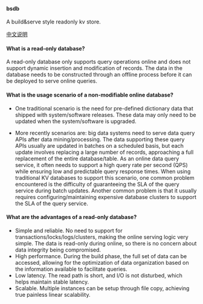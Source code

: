 #### bsdb
A build&amp;serve style readonly kv store.

[中文说明](README_CN.md)

#### What is a read-only database?

A read-only database only supports query operations online and does not support dynamic insertion and modification of records. The data in the database needs to be constructed through an offline process before it can be deployed to serve online queries.

#### What is the usage scenario of a non-modifiable online database?

- One traditional scenario is the need for pre-defined dictionary data that shipped with system/software releases. These data may only need to be updated when the system/software is upgraded.

- More recently scenarios are: big data systems need to serve data query APIs after data mining/processing. The data supporting these query APIs usually are updated in batches on a scheduled basis, but each update involves replacing a large number of records, approaching a full replacement of the entire database/table. As an online data query service, it often needs to support a high query rate per second (QPS) while ensuring low and predictable query response times. When using traditional KV databases to support this scenario, one common problem encountered is the difficulty of guaranteeing the SLA of the query service during batch updates. Another common problem is that it usually requires configuring/maintaining expensive database clusters to support the SLA of the query service.

#### What are the advantages of a read-only database?

-    Simple and reliable. No need to support for transactions/locks/logs/clusters, making the online serving logic very simple. The data is read-only during online, so there is no concern about data integrity being compromised.
-    High performance. During the build phase, the full set of data can be accessed, allowing for the optimization of data organization based on the information available to facilitate queries.
-    Low latency. The read path is short, and I/O is not disturbed, which helps maintain stable latency.
-    Scalable. Multiple instances can be setup through file copy, achieving true painless linear scalability.

